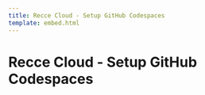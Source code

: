 ```yaml
---
title: Recce Cloud - Setup GitHub Codespaces
template: embed.html
---
```


# Recce Cloud - Setup GitHub Codespaces
